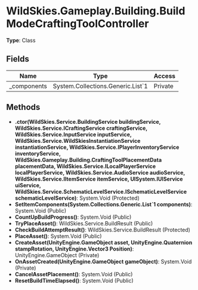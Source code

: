 ﻿# WildSkies.Gameplay.Building.BuildModeCraftingToolController

**Type**: Class

## Fields

| Name | Type | Access |
|------|------|--------|
| _components | System.Collections.Generic.List`1<ShipPartComponentResources> | Private |

## Methods

- **.ctor(WildSkies.Service.BuildingService buildingService, WildSkies.Service.ICraftingService craftingService, WildSkies.Service.InputService inputService, WildSkies.Service.WildSkiesInstantiationService instantiationService, WildSkies.Service.IPlayerInventoryService inventoryService, WildSkies.Gameplay.Building.CraftingToolPlacementData placementData, WildSkies.Service.ILocalPlayerService localPlayerService, WildSkies.Service.AudioService audioService, WildSkies.Service.IItemService itemService, UISystem.IUIService uiService, WildSkies.Service.SchematicLevelService.ISchematicLevelService schematicLevelService)**: System.Void (Protected)
- **SetItemComponents(System.Collections.Generic.List`1<ShipPartComponentResources> components)**: System.Void (Public)
- **CountUpBuildProgress()**: System.Void (Public)
- **TryPlaceAsset()**: WildSkies.Service.BuildResult (Public)
- **CheckBuildAttemptResult()**: WildSkies.Service.BuildResult (Protected)
- **PlaceAsset()**: System.Void (Public)
- **CreateAsset(UnityEngine.GameObject asset, UnityEngine.Quaternion stampRotation, UnityEngine.Vector3 Position)**: UnityEngine.GameObject (Private)
- **OnAssetCreated(UnityEngine.GameObject gameObject)**: System.Void (Private)
- **CancelAssetPlacement()**: System.Void (Public)
- **ResetBuildTimeElapsed()**: System.Void (Public)

